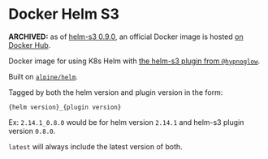 # Docker Helm S3

**ARCHIVED:** as of [helm-s3 0.9.0](https://github.com/hypnoglow/helm-s3/releases/tag/v0.9.0), an official Docker image is hosted [on Docker Hub](https://hub.docker.com/r/hypnoglow/helm-s3).  

Docker image for using K8s Helm with [the helm-s3 plugin from `@hypnoglow`](https://github.com/hypnoglow/helm-s3).

Built on [`alpine/helm`](https://hub.docker.com/r/alpine/helm).

Tagged by both the helm version and plugin version in the form:

`{helm version}_{plugin version}`

Ex: `2.14.1_0.8.0` would be for helm version `2.14.1` and helm-s3 plugin version `0.8.0`.

`latest` will always include the latest version of both.

